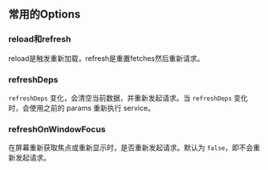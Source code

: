 ## 常用的Options

### reload和refresh

reload是触发重新加载，refresh是重置fetches然后重新请求。

### refreshDeps

`refreshDeps` 变化，会清空当前数据，并重新发起请求。当 `refreshDeps` 变化时，会使用之前的 params 重新执行 service。

### refreshOnWindowFocus

在屏幕重新获取焦点或重新显示时，是否重新发起请求。默认为 `false`，即不会重新发起请求。

